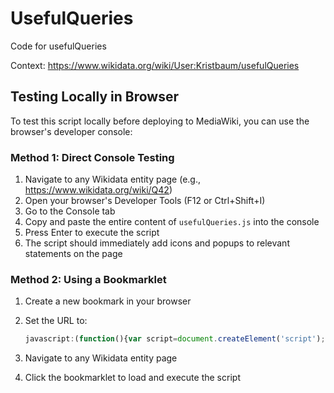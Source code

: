 # UsefulQueries

Code for usefulQueries

Context: <https://www.wikidata.org/wiki/User:Kristbaum/usefulQueries>

## Testing Locally in Browser

To test this script locally before deploying to MediaWiki, you can use the browser's developer console:

### Method 1: Direct Console Testing

1. Navigate to any Wikidata entity page (e.g., <https://www.wikidata.org/wiki/Q42>)
2. Open your browser's Developer Tools (F12 or Ctrl+Shift+I)
3. Go to the Console tab
4. Copy and paste the entire content of `usefulQueries.js` into the console
5. Press Enter to execute the script
6. The script should immediately add icons and popups to relevant statements on the page

### Method 2: Using a Bookmarklet

1. Create a new bookmark in your browser
2. Set the URL to:

   ```javascript
   javascript:(function(){var script=document.createElement('script');script.src='https://raw.githubusercontent.com/kristbaum/usefulQueries/main/usefulQueries.js';document.head.appendChild(script);})();
   ```

3. Navigate to any Wikidata entity page
4. Click the bookmarklet to load and execute the script
